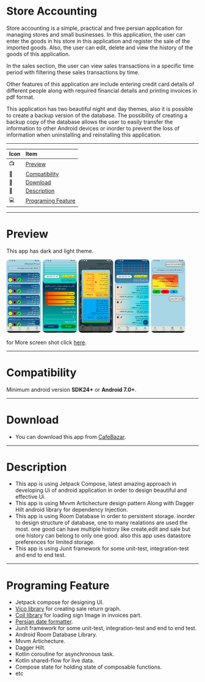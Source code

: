 # Store Accounting
Store accounting is a simple, practical and free persian application for managing stores and small businesses.
In this application, the user can enter the goods in his store in this application and register the sale of the imported goods.
Also, the user can edit, delete and view the history of the goods of this application.

In the sales section, the user can view sales transactions in a specific time period with filtering these sales transactions by time.

Other features of this application are include entering credit card details of different people along with required financial details and printing invoices in pdf format.

This application has two beautiful night and day themes, also it is possible to create a backup version of the database. The possibility of creating a backup copy of the database
allows the user to easily transfer the information to other Android devices or inorder to prevent the loss of information when uninstalling and reinstalling this application.

--------------------------------------------------------------------------------------------------------------------------------------------------------------
|    Icon    |      Item    |
| :-------- | :------- |
|    📺    |      [Preview](https://github.com/Mak7293/StoreAccounting/blob/master/README.md#preview)    |
|     📱    |    [Compatibility](https://github.com/Mak7293/StoreAccounting/blob/master/README.md#compatibility) |
|    🎁    |   [Download](https://github.com/Mak7293/StoreAccounting/blob/master/README.md#download) |
|    📣    |   [Description](https://github.com/Mak7293/StoreAccounting/blob/master/README.md#description) |
|    💻    |  [Programing Feature](https://github.com/Mak7293/StoreAccounting/blob/master/README.md#programing-feature) |
--------------------------------------------------------------------------------------------------------------------------------------------------------------
# Preview 
This app has dark and light theme.

<img src="https://github.com/Mak7293/StoreAccounting/blob/master/screen_shots/Screenshot_20230404_144021.png" width=18% height=18%> <img
 src="https://github.com/Mak7293/StoreAccounting/blob/master/screen_shots/Screenshot_20230404_144358.png" width=18% height=18%> <img
 src="https://github.com/Mak7293/StoreAccounting/blob/master/screen_shots/Screenshot_20230404_144916.png" width=18% height=18%>  <img
 src="https://github.com/Mak7293/StoreAccounting/blob/master/screen_shots/Screenshot_20230404_161025.png" width=18% height=18%> <img
 src="https://github.com/Mak7293/StoreAccounting/blob/master/screen_shots/Screenshot_20230404_154925.png" width=18% height=18%>
 
 


for More screen shot click [here](https://github.com/Mak7293/StoreAccounting/tree/master/screen_shots).

--------------------------------------------------------------------------------------------------------------------------------------------------------------
# Compatibility 
Minimum android version **SDK24+** or **Android 7.0+**.

--------------------------------------------------------------------------------------------------------------------------------------------------------------
# Download
- You can download this app from [CafeBazar](https://cafebazaar.ir/app/com.example.storeaccounting?l=en).

--------------------------------------------------------------------------------------------------------------------------------------------------------------
# Description
- This app is using Jetpack Compose, latest amazing approach in developing Ui of android application in order to design beautiful and effective Ui.
- This app is using Mvvm Artichecture design pattern Along with Dagger Hilt android library for dependency Injection.
- This app is using Room Database in order to persistent storage. inorder to design structure of database, one to many realations are used the most. one good
can have multiple history like create,edit and sale but one history can belong to only one good. also this app uses datastore preferences for limited storage.
- This app is using Junit framework for some unit-test, integration-test and end to end test.

--------------------------------------------------------------------------------------------------------------------------------------------------------------
# Programing Feature
- Jetpack compose for designing UI.
- [Vico library](https://github.com/patrykandpatrick/vico) for creating sale return graph.
- [Coil library](https://coil-kt.github.io/coil/compose) for loading sign Image in invoices part.
- [Persian date formatter](https://github.com/samanzamani/PersianDate).
- Junit framework for some unit-test, integration-test and end to end test.
- Android Room Database Library.
- Mvvm Artichecture.
- Dagger Hilt.
- Kotlin coroutine for asynchronous task.
- Kotlin shared-flow for live data.
- Compose state for holding state of composable functions.
- etc



